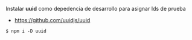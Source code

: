 Instalar **uuid** como depedencia de desarrollo para asignar Ids de prueba

* https://github.com/uuidjs/uuid
~~~
$ npm i -D uuid
~~~
